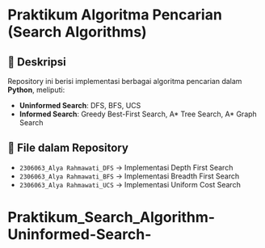 # Praktikum Algoritma Pencarian (Search Algorithms)
## 🔻 Deskripsi
Repository ini berisi implementasi berbagai algoritma pencarian dalam **Python**, meliputi:
- **Uninformed Search**: DFS, BFS, UCS
- **Informed Search**: Greedy Best-First Search, A* Tree Search, A* Graph Search

## 📂 File dalam Repository
- `2306063_Alya Rahmawati_DFS` → Implementasi Depth First Search
- `2306063_Alya Rahmawati_BFS` → Implementasi Breadth First Search
- `2306063_Alya Rahmawati_UCS` → Implementasi Uniform Cost Search
# Praktikum_Search_Algorithm-Uninformed-Search-
